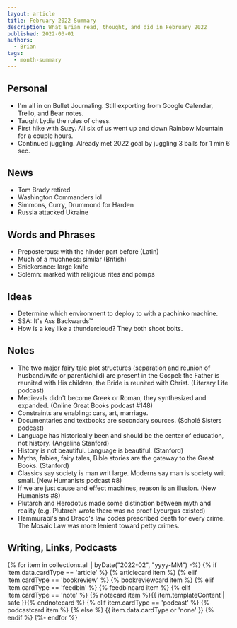```yaml
---
layout: article
title: February 2022 Summary
description: What Brian read, thought, and did in February 2022
published: 2022-03-01
authors:
  - Brian
tags:
  - month-summary
---
```


## Personal
- I'm all in on Bullet Journaling. Still exporting from Google Calendar, Trello, and Bear notes.
- Taught Lydia the rules of chess.
- First hike with Suzy. All six of us went up and down Rainbow Mountain for a couple hours.
- Continued juggling. Already met 2022 goal by juggling 3 balls for 1 min 6 sec.

## News
- Tom Brady retired
- Washington Commanders lol
- Simmons, Curry, Drummond for Harden
- Russia attacked Ukraine

## Words and Phrases
- Preposterous: with the hinder part before (Latin)
- Much of a muchness: similar (British)
- Snickersnee: large knife
- Solemn: marked with religious rites and pomps

## Ideas
- Determine which environment to deploy to with a pachinko machine.
- SSA: It's Ass Backwards™
- How is a key like a thundercloud? They both shoot bolts.

## Notes
- The two major fairy tale plot structures (separation and reunion of husband/wife or parent/child) are present in the Gospel: the Father is reunited with His children, the Bride is reunited with Christ. (Literary Life podcast)
- Medievals didn't become Greek or Roman, they synthesized and expanded. (Online Great Books podcast #148)
- Constraints are enabling: cars, art, marriage.
- Documentaries and textbooks are secondary sources. (Scholé Sisters podcast)
- Language has historically been and should be the center of education, not history. (Angelina Stanford)
- History is not beautiful. Language is beautiful. (Stanford)
- Myths, fables, fairy tales, Bible stories are the gateway to the Great Books. (Stanford)
- Classics say society is man writ large. Moderns say man is society writ small. (New Humanists podcast #8)
- If we are just cause and effect machines, reason is an illusion. (New Humanists #8)
- Plutarch and Herodotus made some distinction between myth and reality (e.g. Plutarch wrote there was no proof Lycurgus existed)
- Hammurabi's and Draco's law codes prescribed death for every crime. The Mosaic Law was more lenient toward petty crimes.

## Writing, Links, Podcasts

<div class="stack cards">
{% for item in collections.all | byDate("2022-02", "yyyy-MM") -%}
  {% if item.data.cardType == 'article' %}
  {% articlecard item %}
  {% elif item.cardType == 'bookreview' %}
  {% bookreviewcard item %}
  {% elif item.cardType == 'feedbin' %}
  {% feedbincard item %}
  {% elif item.cardType == 'note' %}
  {% notecard item %}{{ item.templateContent | safe }}{% endnotecard %}
  {% elif item.cardType == 'podcast' %}
  {% podcastcard item %}
  {% else %}
  {{ item.data.cardType or 'none' }}
  {% endif %}
{%- endfor %}
</div>